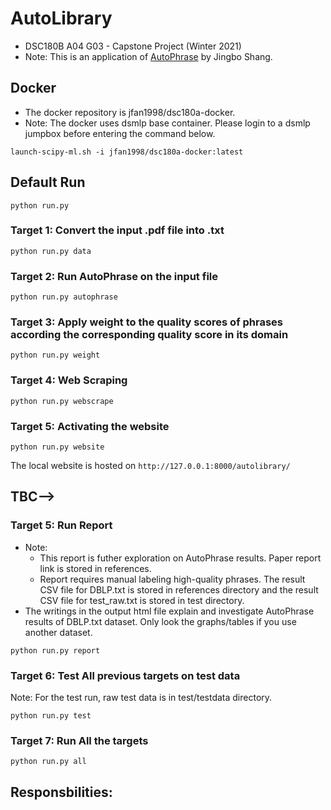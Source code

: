 # AutoLibrary
- DSC180B A04 G03 - Capstone Project (Winter 2021)
- Note: This is an application of [AutoPhrase](https://github.com/shangjingbo1226/AutoPhrase) by Jingbo Shang.

## Docker
- The docker repository is jfan1998/dsc180a-docker.
- Note: The docker uses dsmlp base container. Please login to a dsmlp jumpbox before entering the command below.
```
launch-scipy-ml.sh -i jfan1998/dsc180a-docker:latest
```

## Default Run
```
python run.py
```
### Target 1: Convert the input .pdf file into .txt
```
python run.py data
```
### Target 2: Run AutoPhrase on the input file
```
python run.py autophrase
```
### Target 3: Apply weight to the quality scores of phrases according the corresponding quality score in its domain
```
python run.py weight
```
### Target 4: Web Scraping
```
python run.py webscrape
```
### Target 5: Activating the website
```
python run.py website
```
The local website is hosted on `http://127.0.0.1:8000/autolibrary/`

## TBC-->
### Target 5: Run Report 
- Note: 
  - This report is futher exploration on AutoPhrase results. Paper report link is stored in references.
  - Report requires manual labeling high-quality phrases. The result CSV file for DBLP.txt is stored in references directory and the result CSV file for test_raw.txt is stored in test directory.
- The writings in the output html file explain and investigate AutoPhrase results of DBLP.txt dataset. Only look the graphs/tables if you use another dataset.
```
python run.py report
```
### Target 6: Test All previous targets on test data
Note: For the test run, raw test data is in test/testdata directory.
```
python run.py test
```
### Target 7: Run All the targets
```
python run.py all
```

## Responsbilities: 
